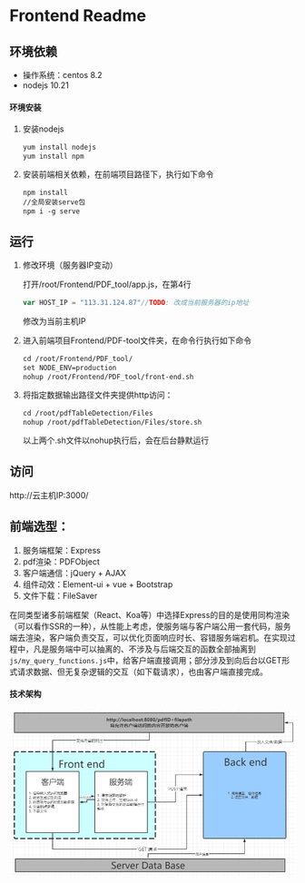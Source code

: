 # Frontend Readme
## 环境依赖

- 操作系统：centos 8.2
- nodejs 10.21

#### 环境安装

1. 安装nodejs

   ```
   yum install nodejs
   yum install npm
   ```

   

2. 安装前端相关依赖，在前端项目路径下，执行如下命令

   ```
   npm install
   //全局安装serve包
   npm i -g serve
   ```

## 运行

1. 修改环境（服务器IP变动）

      打开/root/Frontend/PDF_tool/app.js，在第4行
    ```js
    var HOST_IP = "113.31.124.87"//TODO: 改成当前服务器的ip地址
    ```
    
    修改为当前主机IP
    
2. 进入前端项目Frontend/PDF-tool文件夹，在命令行执行如下命令

      ```shell
      cd /root/Frontend/PDF_tool/
      set NODE_ENV=production
      nohup /root/Frontend/PDF_tool/front-end.sh
      ```

3. 将指定数据输出路径文件夹提供http访问：

    ```shell
    cd /root/pdfTableDetection/Files
    nohup /root/pdfTableDetection/Files/store.sh
    ```

    以上两个.sh文件以nohup执行后，会在后台静默运行

## 访问

http://云主机IP:3000/

## 前端选型：

1. 服务端框架：Express
2. pdf渲染：PDFObject
3. 客户端通信：jQuery + AJAX
4. 组件动效：Element-ui + vue + Bootstrap
5. 文件下载：FileSaver

在同类型诸多前端框架（React、Koa等）中选择Express的目的是使用同构渲染（可以看作SSR的一种），从性能上考虑，使服务端与客户端公用一套代码，服务端去渲染，客户端负责交互，可以优化页面响应时长、容错服务端宕机。在实现过程中，凡是服务端中可以抽离的、不涉及与后端交互的函数全部抽离到 `js/my_query_functions.js`中，给客户端直接调用；部分涉及到向后台以GET形式请求数据、但无复杂逻辑的交互（如下载请求），也由客户端直接完成。

#### 技术架构

![image-20210115125702274](README前端.assets/image-20210115125702274.png)